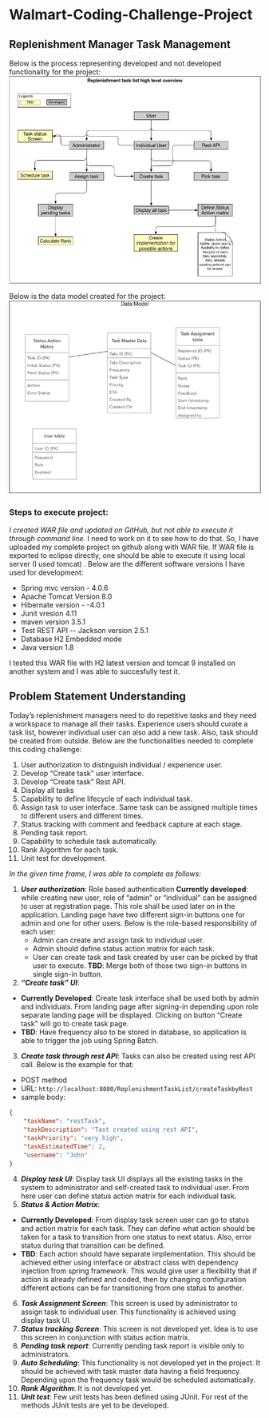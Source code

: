 #  Walmart-Coding-Challenge-Project #
## Replenishment Manager Task Management ##

Below is the process representing developed and not developed functionality for the project:
![](Process.png)

Below is the data model created for the project:
![](Data%20Model.png)

### Steps to execute project: ###
*I created WAR file and updated on GitHub, but not able to execute it through command line.* I need to work on it to see how to do that. So, I have uploaded my complete project on github along with WAR file. If WAR file is exported to eclipse directly, one should be able to execute it using local server (I used tomcat) . Below are the different software versions I have used for development:
* Spring mvc version - 4.0.6
* Apache Tomcat Version 8.0
* Hibernate version - -4.0.1
* Junit vresion 4.11
* maven version 3.5.1
* Test REST API -- Jackson version 2.5.1
* Database H2 Embedded mode
* Java version 1.8

I tested this WAR file with H2 latest version and tomcat 9 installed on another system and I was able to succesfully test it.

## Problem Statement Understanding #
Today’s replenishment managers need to do repetitive tasks and they need a workspace to manage all their tasks. Experience users should curate a task list, however individual user can also add a new task. Also, task should be created from outside. Below are the functionalities needed to complete this coding challenge:
1.	User authorization to distinguish individual / experience user.
2.	Develop “Create task” user interface.
3.	Develop “Create task” Rest API.
4.	Display all tasks
5.	Capability to define lifecycle of each individual task.
6.	Assign task to user interface. Same task can be assigned multiple times to different users and different times.
7.	Status tracking with comment and feedback capture at each stage.
8.	Pending task report. 
9.	Capability to schedule task automatically.
10.	Rank Algorithm for each task.
11.	Unit test for development.


*In the given time frame, I was able to complete as follows:*
1.	***User authorization***: Role based authentication 
   **Currently developed**: while creating new user, role of “admin” or “individual” can be assigned to user at registration         page. This role shall be used later on in the application. Landing page have two different sign-in buttons one for admin        and one for other users. Below is the role-based responsibility of each user:
    *	Admin can create and assign task to individual user. 
    *	Admin should define status action matrix for each task.
    *	User can create task and task created by user can be picked by that user to execute.
    **TBD**: Merge both of those two sign-in buttons in single sign-in button. 
2.	***“Create task” UI***: 
  * **Currently Developed**: Create task interface shall be used both by admin and individuals. From landing page after signing-in depending upon role separate landing page will be displayed. Clicking on button “Create task” will go to create task page.
  * **TBD**: Have frequency also to be stored in database, so application is able to trigger the job using Spring Batch.
3.	***Create task through rest API***: Tasks can also be created using rest API call. Below is the example for that:
* POST method
* URL: `http://localhost:8080/ReplenishmentTaskList/createTaskbyRest`
* sample body:
```JSON
{
	"taskName": "restTask",
	"taskDescription": "Tast created using rest API",
	"taskPriority": "very high",
	"taskEstimatedTime": 2,
	"username": "John"
}
```
4.	***Display task UI***: Display task UI displays all the existing tasks in the system to administrator and self-created task to individual user. From here user can define status action matrix for each individual task.
5.	***Status & Action Matrix***: 
  * **Currently Developed**: From display task screen user can go to status and action matrix for each task. They can define what action should be taken for a task to transition from one status to next status. Also, error status during that transition can be defined.
  * **TBD**: Each action should have separate implementation. This should be achieved either using interface or abstract class with dependency injection from spring framework. This would give user a flexibility that if action is already defined and coded, then by changing configuration different actions can be for transitioning from one status to another.
6.	***Task Assignment Screen***: This screen is used by administrator to assign task to individual user. This functionality is achieved using display task UI.
7.	***Status tracking Screen***: This screen is not developed yet. Idea is to use this screen in conjunction with status action matrix.
8.	***Pending task report***: Currently pending task report is visible only to administrators.
9.	***Auto Scheduling***: This functionality is not developed yet in the project. It should be achieved with task master data having a field frequency. Depending upon the frequency task would be scheduled automatically.
10.	***Rank Algorithm***: It is not developed yet.
11.	***Unit test***: Few unit tests has been defined using JUnit. For rest of the methods JUnit tests are yet to be developed.
